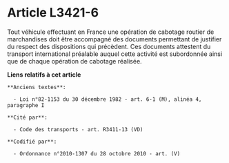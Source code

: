 # Article L3421-6

Tout véhicule effectuant en France une opération de cabotage routier de marchandises doit être accompagné des documents
permettant de justifier du respect des dispositions qui précèdent. Ces documents attestent du transport international
préalable auquel cette activité est subordonnée ainsi que de chaque opération de cabotage réalisée.

**Liens relatifs à cet article**

	**Anciens textes**:

	  - Loi n°82-1153 du 30 décembre 1982 - art. 6-1 (M), alinéa 4, paragraphe I

	**Cité par**:

	  - Code des transports - art. R3411-13 (VD)

	**Codifié par**:

	  - Ordonnance n°2010-1307 du 28 octobre 2010 - art. (V)
